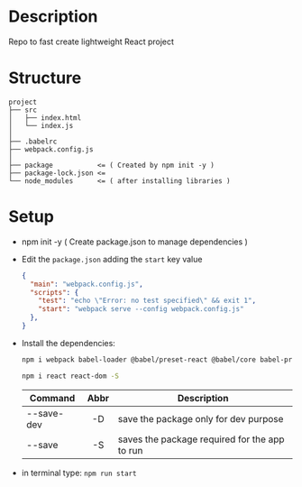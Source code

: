 # Description

Repo to fast create lightweight React project

# Structure

```
project
├── src
│   ├── index.html
│   └── index.js
│
├── .babelrc
├── webpack.config.js
│
├── package           <= ( Created by npm init -y )
├── package-lock.json <=
└── node_modules      <= ( after installing libraries )
```

# Setup

- npm init -y     ( Create package.json to manage dependencies )


- Edit the `package.json` adding the `start` key value
  ```json
  {
    "main": "webpack.config.js",
    "scripts": {
      "test": "echo \"Error: no test specified\" && exit 1",
      "start": "webpack serve --config webpack.config.js" 
    },
  }
  ```

- Install the dependencies:

	```bash
	npm i webpack babel-loader @babel/preset-react @babel/core babel-preset-react html-webpack-plugin webpack-dev-server css-loader style-loader @babel/plugin-proposal-class-properties webpack-cli -D

	npm i react react-dom -S
	```

	| Command     | Abbr | Description                                   |
	|-------------|:----:|-----------------------------------------------|
	| --save-dev  |  -D  | save the package only for dev purpose         |
	| --save      |  -S  | saves the package required for the app to run |



- in terminal type: `npm run start`

